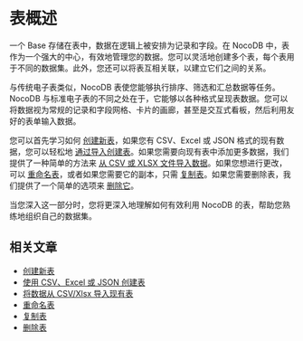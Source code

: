 # 表概述

一个 Base 存储在表中，数据在逻辑上被安排为记录和字段。在 NocoDB 中，表作为一个强大的中心，有效地管理您的数据。您可以灵活地创建多个表，每个表用于不同的数据集。此外，您还可以将表互相关联，以建立它们之间的关系。

与传统电子表类似，NocoDB 表使您能够执行排序、筛选和汇总数据等任务。NocoDB 与标准电子表的不同之处在于，它能够以各种格式呈现表数据。您可以将数据视为常规的记录和字段网格、卡片的画廊，甚至是交互式看板，然后利用友好的表单输入数据。

您可以首先学习如何 [创建新表](https://docs.nocodb.com/tables/create-table)，如果您有 CSV、Excel 或 JSON 格式的现有数据，您可以轻松地 [通过导入创建表](https://docs.nocodb.com/tables/create-table-via-import)。如果您需要向现有表中添加更多数据，我们提供了一种简单的方法来 [从 CSV 或 XLSX 文件导入数据](https://docs.nocodb.com/tables/import-data-into-existing-table)。如果您想进行更改，可以 [重命名表](https://docs.nocodb.com/tables/actions-on-table#rename-table)，或者如果您需要它的副本，只需 [复制表](https://docs.nocodb.com/tables/actions-on-table#duplicate-table)。如果您需要删除表，我们提供了一个简单的选项来 [删除它](https://docs.nocodb.com/tables/actions-on-table#delete-table)。

当您深入这一部分时，您将更深入地理解如何有效利用 NocoDB 的表，帮助您熟练地组织自己的数据集。

## 相关文章[](https://docs.nocodb.com/getting-started/self-hosted/installation/aws-ecs/#related-articles "直接链接到相关文章")

-   [创建新表](https://docs.nocodb.com/tables/create-table)
-   [使用 CSV、Excel 或 JSON 创建表](https://docs.nocodb.com/tables/create-table-via-import)
-   [将数据从 CSV/Xlsx 导入现有表](https://docs.nocodb.com/tables/import-data-into-existing-table)
-   [重命名表](https://docs.nocodb.com/tables/actions-on-table#rename-table)
-   [复制表](https://docs.nocodb.com/tables/actions-on-table#duplicate-table)
-   [删除表](https://docs.nocodb.com/tables/actions-on-table#delete-table)